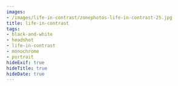 ```yaml
---
images:
- /images/life-in-contrast/zonephotos-life-in-contrast-25.jpg
title: life-in-contrast
tags:
- black-and-white
- headshot
- life-in-contrast
- monochrome
- portrait
hideExif: true
hideTitle: true
hideDate: true
---
```

